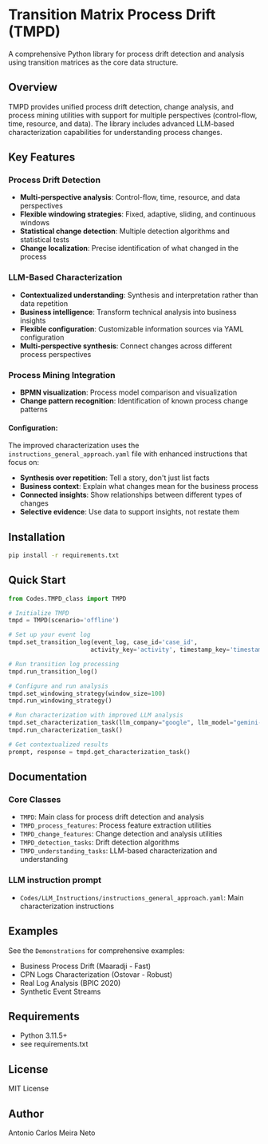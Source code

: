 # Transition Matrix Process Drift (TMPD)

A comprehensive Python library for process drift detection and analysis using transition matrices as the core data structure.

## Overview

TMPD provides unified process drift detection, change analysis, and process mining utilities with support for multiple perspectives (control-flow, time, resource, and data). The library includes advanced LLM-based characterization capabilities for understanding process changes.

## Key Features

### Process Drift Detection
- **Multi-perspective analysis**: Control-flow, time, resource, and data perspectives
- **Flexible windowing strategies**: Fixed, adaptive, sliding, and continuous windows
- **Statistical change detection**: Multiple detection algorithms and statistical tests
- **Change localization**: Precise identification of what changed in the process

### LLM-Based Characterization
- **Contextualized understanding**: Synthesis and interpretation rather than data repetition
- **Business intelligence**: Transform technical analysis into business insights
- **Flexible configuration**: Customizable information sources via YAML configuration
- **Multi-perspective synthesis**: Connect changes across different process perspectives

### Process Mining Integration
- **BPMN visualization**: Process model comparison and visualization
- **Change pattern recognition**: Identification of known process change patterns

#### Configuration:
The improved characterization uses the `instructions_general_approach.yaml` file with enhanced instructions that focus on:
- **Synthesis over repetition**: Tell a story, don't just list facts
- **Business context**: Explain what changes mean for the business process
- **Connected insights**: Show relationships between different types of changes
- **Selective evidence**: Use data to support insights, not restate them

## Installation

```bash
pip install -r requirements.txt
```

## Quick Start

```python
from Codes.TMPD_class import TMPD

# Initialize TMPD
tmpd = TMPD(scenario='offline')

# Set up your event log
tmpd.set_transition_log(event_log, case_id='case_id', 
                       activity_key='activity', timestamp_key='timestamp')

# Run transition log processing
tmpd.run_transition_log()

# Configure and run analysis
tmpd.set_windowing_strategy(window_size=100)
tmpd.run_windowing_strategy()

# Run characterization with improved LLM analysis
tmpd.set_characterization_task(llm_company="google", llm_model="gemini-2.0-flash")
tmpd.run_characterization_task()

# Get contextualized results
prompt, response = tmpd.get_characterization_task()
```

## Documentation

### Core Classes
- `TMPD`: Main class for process drift detection and analysis
- `TMPD_process_features`: Process feature extraction utilities
- `TMPD_change_features`: Change detection and analysis utilities
- `TMPD_detection_tasks`: Drift detection algorithms
- `TMPD_understanding_tasks`: LLM-based characterization and understanding

### LLM instruction prompt
- `Codes/LLM_Instructions/instructions_general_approach.yaml`: Main characterization instructions

## Examples

See the `Demonstrations` for comprehensive examples:
- Business Process Drift (Maaradji - Fast)
- CPN Logs Characterization (Ostovar - Robust)
- Real Log Analysis (BPIC 2020)
- Synthetic Event Streams

## Requirements

- Python 3.11.5+
- see requirements.txt

## License

MIT License

## Author

Antonio Carlos Meira Neto
